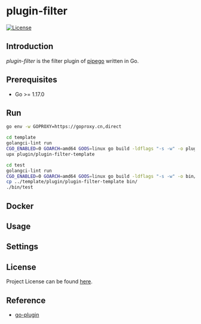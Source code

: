 # plugin-filter

[![License](https://img.shields.io/github/license/pipego/plugin-filter.svg)](https://github.com/pipego/plugin-filter/blob/main/LICENSE)



## Introduction

*plugin-filter* is the filter plugin of [pipego](https://github.com/pipego) written in Go.



## Prerequisites

- Go >= 1.17.0



## Run

```bash
go env -w GOPROXY=https://goproxy.cn,direct

cd template
golangci-lint run
CGO_ENABLED=0 GOARCH=amd64 GOOS=linux go build -ldflags "-s -w" -o plugin/plugin-filter-template main.go
upx plugin/plugin-filter-template

cd test
golangci-lint run
CGO_ENABLED=0 GOARCH=amd64 GOOS=linux go build -ldflags "-s -w" -o bin/test main.go
cp ../template/plugin/plugin-filter-template bin/
./bin/test
```



## Docker



## Usage



## Settings



## License

Project License can be found [here](LICENSE).



## Reference

- [go-plugin](https://github.com/hashicorp/go-plugin)
